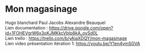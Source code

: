 # Mon magasinage

Hugo blanchard
Paul Jacobs
Alexandre Beauquel
</br>
Lien documentation : https://drive.google.com/open?id=1FOHEVgrW6x3oKJMKkcVbIp8kA_oySd0L
</br>
Lien trello :  https://trello.com/b/yAiaXDQY/mon-magasinage
</br>
Lien video présentation itération 1: https://youtu.be/Y1en4ymSGVA

